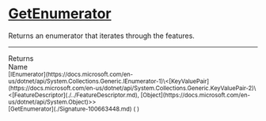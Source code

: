 # [GetEnumerator](./Signature-100663448.md)

Returns an enumerator that iterates through the features.
<br>
<hr>
Returns<img width=550/>Name
<br>
<sub>[IEnumerator](https://docs.microsoft.com/en-us/dotnet/api/System.Collections.Generic.IEnumerator-1)\<[KeyValuePair](https://docs.microsoft.com/en-us/dotnet/api/System.Collections.Generic.KeyValuePair-2)\<[FeatureDescriptor](./../FeatureDescriptor.md), [Object](https://docs.microsoft.com/en-us/dotnet/api/System.Object)>></sub><img width=500/><sub>[GetEnumerator](./Signature-100663448.md) (  )</sub><br>


